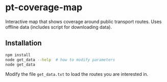 # pt-coverage-map
Interactive map that shows coverage around public transport routes. Uses offline data (includes script for downloading data).

## Installation
```sh
npm install
node get_data --help  # how to modify parameters
node get_data
```

Modify the file `get_data.txt` to load the routes you are interested in.
